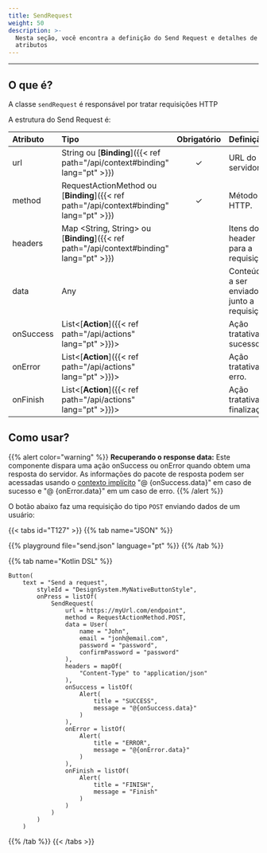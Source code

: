 ```yaml
---
title: SendRequest
weight: 50
description: >-
  Nesta seção, você encontra a definição do Send Request e detalhes de seus
  atributos
---
```


---

## O que é?

A classe `sendRequest` é responsável por tratar requisições HTTP 

A estrutura do Send Request é:

| **Atributo** | **Tipo** | Obrigatório | **Definição** |
| :--- | :--- | :---: | :--- |
| url | String ou [**Binding**]({{< ref path="/api/context#binding" lang="pt" >}}) | ✓ | URL do servidor. |
| method | RequestActionMethod ou [**Binding**]({{< ref path="/api/context#binding" lang="pt" >}}) | ✓ | Método HTTP. |
| headers | Map &lt;String, String&gt; ou [**Binding**]({{< ref path="/api/context#binding" lang="pt" >}}) |   | Itens do header para a requisição. |
| data | Any |   | Conteúdo a ser enviado junto a requisição. |
| onSuccess | List&lt;[**Action**]({{< ref path="/api/actions" lang="pt" >}})&gt; |   | Ação tratativa de sucesso. |
| onError | List&lt;[**Action**]({{< ref path="/api/actions" lang="pt" >}})&gt; |   | Ação tratativa de erro. |
| onFinish | List&lt;[**Action**]({{< ref path="/api/actions" lang="pt" >}})&gt; |   | Ação tratativa de finalização. |

## Como usar?

{{% alert color="warning" %}}
**Recuperando o response data:** Este componente dispara uma ação onSuccess ou onError quando obtem uma resposta do servidor. As informações do pacote de resposta podem ser acessadas usando o [contexto implícito](/api/context/overview/#2-implicit-context) "@ {onSuccess.data}" em caso de sucesso e "@ {onError.data}" em um caso de erro.
{{% /alert %}}

O botão abaixo faz uma requisição do tipo `POST` enviando dados de um usuário:

{{< tabs id="T127" >}}
{{% tab name="JSON" %}}
<!-- json-playground:send.json
{
  "_beagleComponent_": "beagle:container",
  "children": [
    {
      "_beagleComponent_": "beagle:button",
      "text": "Send Request Example",
      "onPress": [
        {
            "beagleAction":"beagle:sendRequest",
            "url":"https://myUrl.com/endpoint",
            "method":"POST",
            "headers":{
               "Content-Type":"application/json"
            },
            "data":{
               "email":"john@email.com",
               "password":"password",
               "confirmPassword":"password",
               "name":"John"
            },
            "onSuccess":[
              {
                 "beagleAction":"beagle:alert",
                 "title":"SUCCESS",
                 "message":"@{onSuccess.data}"
              }
            ],
            "onError":[
               {
                  "beagleAction":"beagle:alert",
                  "title":"ERROR",
                  "message":"@{onError.data}"
               }
            ],
            "onFinish":[
               {
                  "beagleAction":"beagle:alert",
                  "title": "FINISH",
                  "message":"Finish"
               }
            ]
         }
      ]
    }
  ]
}
-->
{{% playground file="send.json" language="pt" %}}
{{% /tab %}}

{{% tab name="Kotlin DSL" %}}
```
Button(
    text = "Send a request",
        styleId = "DesignSystem.MyNativeButtonStyle",
        onPress = listOf(
            SendRequest(
                url = https://myUrl.com/endpoint",
                method = RequestActionMethod.POST,
                data = User(
                    name = "John",
                    email = "jonh@email.com",
                    password = "password",
                    confirmPassword = "password"
                ),
                headers = mapOf(
                    "Content-Type" to "application/json"
                ),
                onSuccess = listOf(
                    Alert(
                        title = "SUCCESS",
                        message = "@{onSuccess.data}"
                    )
                ),
                onError = listOf(
                    Alert(
                        title = "ERROR",
                        message = "@{onError.data}"
                    )
                ),
                onFinish = listOf(
                    Alert(
                        title = "FINISH",
                        message = "Finish"
                    )
                )
            )
        )
    )
```
{{% /tab %}}
{{< /tabs >}}
